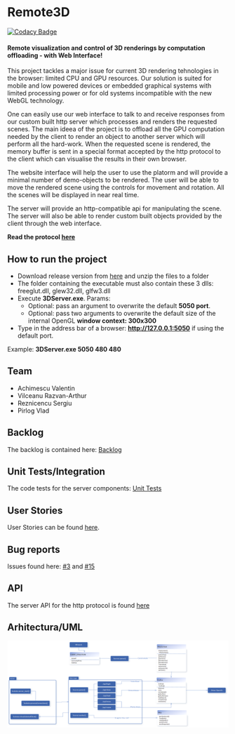 # Remote3D
[![Codacy Badge](https://app.codacy.com/project/badge/Grade/8a32c6d90aae4017be0187b8277b907b)](https://www.codacy.com/gh/AntonVonDelta/MDSProiect/dashboard?utm_source=github.com&amp;utm_medium=referral&amp;utm_content=AntonVonDelta/MDSProiect&amp;utm_campaign=Badge_Grade)
#### Remote visualization and control of 3D renderings by computation offloading - with Web Interface!
This project tackles a major issue for current 3D rendering tehnologies in the browser: limited CPU and GPU resources. Our solution is suited for mobile and low powered devices or embedded graphical systems with limited processing power or for old systems incompatible with the new WebGL technology.

One can easily use our web interface to talk to and receive responses from our custom built http server which processes and renders the requested scenes.
The main ideea of the project is to offload all the GPU computation needed by the client to render an object to another server which will perform all the hard-work. When the requested scene is rendered, the memory buffer is sent in a special format accepted by the http protocol to the client which can visualise the results in their own browser.

The website interface will help the user to use the platorm and will provide a minimal number of demo-objects to be rendered. The user will be able to move the rendered scene using the controls for movement and rotation. All the scenes will be displayed in near real time.

The server will provide an http-compatible api for manipulating the scene. The server will also be able to render custom built objects provided by the client through the web interface.


**Read the protocol [here](https://github.com/AntonVonDelta/MDSProiect/wiki/Server-API)**

## How to run the project
 - Download release version from [here](https://github.com/AntonVonDelta/MDSProiect/releases) and unzip the files to a folder
 - The folder containing the executable must also contain these 3 dlls: freeglut.dll, glew32.dll, glfw3.dll
 - Execute **3DServer.exe**. Params:
    - Optional: pass an argument to overwrite the default **5050 port**.
    - Optional: pass two arguments to overwrite the default size of the internal OpenGL **window context: 300x300**
 - Type in the address bar of a browser: **http://127.0.0.1:5050** if using the default port.

 Example: **3DServer.exe 5050 480 480**
 
## Team
- Achimescu Valentin
- Vilceanu Razvan-Arthur
- Reznicencu Sergiu
- Pirlog Vlad

## Backlog
The backlog is contained here: [Backlog](https://github.com/AntonVonDelta/MDSProiect/projects/)

## Unit Tests/Integration
The code tests for the server components: [Unit Tests](https://github.com/AntonVonDelta/MDSProiect/tree/master/Server/3DServer/CodeTests)

## User Stories
User Stories can be found [here](USER_STORIES.md).

## Bug reports
Issues found here: [#3](https://github.com/AntonVonDelta/MDSProiect/issues/3) and [#15](https://github.com/AntonVonDelta/MDSProiect/issues/15)

## API
The server API for the http protocol is found [here](https://github.com/AntonVonDelta/MDSProiect/wiki/Server-API)
 
## Arhitectura/UML
![Design](https://github.com/AntonVonDelta/MDSProiect/blob/master/UMLDesign.png)
